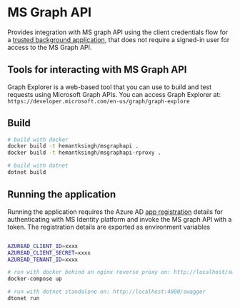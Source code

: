 # MS Graph API

Provides integration with MS graph API using the client credentials flow for a [trusted background application](https://docs.microsoft.com/en-us/azure/active-directory/develop/scenario-daemon-overview), that does not require a signed-in user for access to the MS Graph API.

## Tools for interacting with MS Graph API

Graph Explorer is a web-based tool that you can use to build and test requests using Microsoft Graph APIs. You can access Graph Explorer at: `https://developer.microsoft.com/en-us/graph/graph-explore`

## Build

```sh
# build with docker
docker build -t hemantksingh/msgraphapi .
docker build -t hemantksingh/msgraphapi-rproxy .

# build with dotnet
dotnet build
```

## Running the application

Running the application requires the Azure AD [app registration](https://docs.microsoft.com/en-us/azure/active-directory/develop/scenario-daemon-app-registration) details for authenticating with MS Identity platform and invoke the MS graph API with a token. The registration details are exported as environment variables

```sh

AZUREAD_CLIENT_ID=xxxx
AZUREAD_CLIENT_SECRET=xxxx
AZUREAD_TENANT_ID=xxxx

# run with docker behind an nginx reverse proxy on: http://localhost/swagger
docker-compose up

# run with dotnet standalone on: http://localhost:4000/swagger
dtonet run
```
